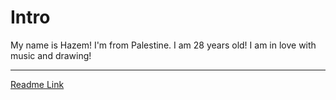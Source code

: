 # Intro

My name is Hazem! I'm from Palestine. I am 28 years old! I am in love with music and drawing!

---

[Readme Link](./readme.md)